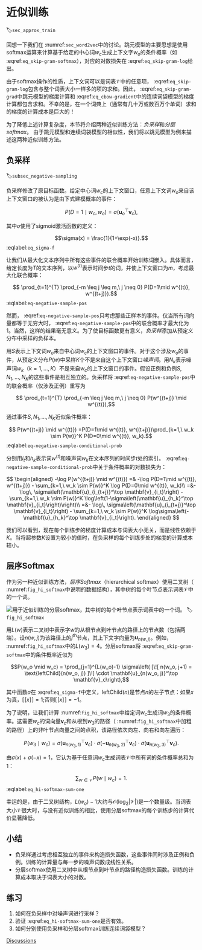 # 近似训练
:label:`sec_approx_train`

回想一下我们在 :numref:`sec_word2vec`中的讨论。跳元模型的主要思想是使用softmax运算来计算基于给定的中心词$w_c$生成上下文字$w_o$的条件概率（如 :eqref:`eq_skip-gram-softmax`），对应的对数损失在 :eqref:`eq_skip-gram-log`给出。

由于softmax操作的性质，上下文词可以是词表$\mathcal{V}$中的任意项， :eqref:`eq_skip-gram-log`包含与整个词表大小一样多的项的求和。因此， :eqref:`eq_skip-gram-grad`中跳元模型的梯度计算和 :eqref:`eq_cbow-gradient`中的连续词袋模型的梯度计算都包含求和。不幸的是，在一个词典上（通常有几十万或数百万个单词）求和的梯度的计算成本是巨大的！

为了降低上述计算复杂度，本节将介绍两种近似训练方法：*负采样*和*分层softmax*。
由于跳元模型和连续词袋模型的相似性，我们将以跳元模型为例来描述这两种近似训练方法。

## 负采样
:label:`subsec_negative-sampling`

负采样修改了原目标函数。给定中心词$w_c$的上下文窗口，任意上下文词$w_o$来自该上下文窗口的被认为是由下式建模概率的事件：

$$P(D=1\mid w_c, w_o) = \sigma(\mathbf{u}_o^\top \mathbf{v}_c),$$

其中$\sigma$使用了sigmoid激活函数的定义：

$$\sigma(x) = \frac{1}{1+\exp(-x)}.$$
:eqlabel:`eq_sigma-f`

让我们从最大化文本序列中所有这些事件的联合概率开始训练词嵌入。具体而言，给定长度为$T$的文本序列，以$w^{(t)}$表示时间步$t$的词，并使上下文窗口为$m$，考虑最大化联合概率：

$$ \prod_{t=1}^{T} \prod_{-m \leq j \leq m,\ j \neq 0} P(D=1\mid w^{(t)}, w^{(t+j)}).$$
:eqlabel:`eq-negative-sample-pos`

然而， :eqref:`eq-negative-sample-pos`只考虑那些正样本的事件。仅当所有词向量都等于无穷大时， :eqref:`eq-negative-sample-pos`中的联合概率才最大化为1。当然，这样的结果毫无意义。为了使目标函数更有意义，*负采样*添加从预定义分布中采样的负样本。

用$S$表示上下文词$w_o$来自中心词$w_c$的上下文窗口的事件。对于这个涉及$w_o$的事件，从预定义分布$P(w)$中采样$K$个不是来自这个上下文窗口*噪声词*。用$N_k$表示噪声词$w_k$（$k=1, \ldots, K$）不是来自$w_c$的上下文窗口的事件。假设正例和负例$S, N_1, \ldots, N_K$的这些事件是相互独立的。负采样将 :eqref:`eq-negative-sample-pos`中的联合概率（仅涉及正例）重写为

$$ \prod_{t=1}^{T} \prod_{-m \leq j \leq m,\ j \neq 0} P(w^{(t+j)} \mid w^{(t)}),$$

通过事件$S, N_1, \ldots, N_K$近似条件概率：

$$ P(w^{(t+j)} \mid w^{(t)}) =P(D=1\mid w^{(t)}, w^{(t+j)})\prod_{k=1,\ w_k \sim P(w)}^K P(D=0\mid w^{(t)}, w_k).$$
:eqlabel:`eq-negative-sample-conditional-prob`

分别用$i_t$和$h_k$表示词$w^{(t)}$和噪声词$w_k$在文本序列的时间步$t$处的索引。 :eqref:`eq-negative-sample-conditional-prob`中关于条件概率的对数损失为：

$$
\begin{aligned}
-\log P(w^{(t+j)} \mid w^{(t)})
=& -\log P(D=1\mid w^{(t)}, w^{(t+j)}) - \sum_{k=1,\ w_k \sim P(w)}^K \log P(D=0\mid w^{(t)}, w_k)\\
=&-  \log\, \sigma\left(\mathbf{u}_{i_{t+j}}^\top \mathbf{v}_{i_t}\right) - \sum_{k=1,\ w_k \sim P(w)}^K \log\left(1-\sigma\left(\mathbf{u}_{h_k}^\top \mathbf{v}_{i_t}\right)\right)\\
=&-  \log\, \sigma\left(\mathbf{u}_{i_{t+j}}^\top \mathbf{v}_{i_t}\right) - \sum_{k=1,\ w_k \sim P(w)}^K \log\sigma\left(-\mathbf{u}_{h_k}^\top \mathbf{v}_{i_t}\right).
\end{aligned}
$$

我们可以看到，现在每个训练步的梯度计算成本与词表大小无关，而是线性依赖于$K$。当将超参数$K$设置为较小的值时，在负采样的每个训练步处的梯度的计算成本较小。

## 层序Softmax

作为另一种近似训练方法，*层序Softmax*（hierarchical softmax）使用二叉树（ :numref:`fig_hi_softmax`中说明的数据结构），其中树的每个叶节点表示词表$\mathcal{V}$中的一个词。

![用于近似训练的分层softmax，其中树的每个叶节点表示词表中的一个词。](../img/hi-softmax.svg)
:label:`fig_hi_softmax`

用$L(w)$表示二叉树中表示字$w$的从根节点到叶节点的路径上的节点数（包括两端）。设$n(w,j)$为该路径上的$j^\mathrm{th}$节点，其上下文字向量为$\mathbf{u}_{n(w, j)}$。例如， :numref:`fig_hi_softmax`中的$L(w_3) = 4$。分层softmax将 :eqref:`eq_skip-gram-softmax`中的条件概率近似为

$$P(w_o \mid w_c) = \prod_{j=1}^{L(w_o)-1} \sigma\left( [\![  n(w_o, j+1) = \text{leftChild}(n(w_o, j)) ]\!] \cdot \mathbf{u}_{n(w_o, j)}^\top \mathbf{v}_c\right),$$

其中函数$\sigma$在 :eqref:`eq_sigma-f`中定义，$\text{leftChild}(n)$是节点$n$的左子节点：如果$x$为真，$[\![x]\!] = 1$;否则$[\![x]\!] = -1$。

为了说明，让我们计算 :numref:`fig_hi_softmax`中给定词$w_c$生成词$w_3$的条件概率。这需要$w_c$的词向量$\mathbf{v}_c$和从根到$w_3$的路径（ :numref:`fig_hi_softmax`中加粗的路径）上的非叶节点向量之间的点积，该路径依次向左、向右和向左遍历：

$$P(w_3 \mid w_c) = \sigma(\mathbf{u}_{n(w_3, 1)}^\top \mathbf{v}_c) \cdot \sigma(-\mathbf{u}_{n(w_3, 2)}^\top \mathbf{v}_c) \cdot \sigma(\mathbf{u}_{n(w_3, 3)}^\top \mathbf{v}_c).$$

由$\sigma(x)+\sigma(-x) = 1$，它认为基于任意词$w_c$生成词表$\mathcal{V}$中所有词的条件概率总和为1：

$$\sum_{w \in \mathcal{V}} P(w \mid w_c) = 1.$$
:eqlabel:`eq_hi-softmax-sum-one`

幸运的是，由于二叉树结构，$L(w_o)-1$大约与$\mathcal{O}(\text{log}_2|\mathcal{V}|)$是一个数量级。当词表大小$\mathcal{V}$很大时，与没有近似训练的相比，使用分层softmax的每个训练步的计算代价显著降低。

## 小结

* 负采样通过考虑相互独立的事件来构造损失函数，这些事件同时涉及正例和负例。训练的计算量与每一步的噪声词数成线性关系。
* 分层softmax使用二叉树中从根节点到叶节点的路径构造损失函数。训练的计算成本取决于词表大小的对数。

## 练习

1. 如何在负采样中对噪声词进行采样？
1. 验证 :eqref:`eq_hi-softmax-sum-one`是否有效。
1. 如何分别使用负采样和分层softmax训练连续词袋模型？

[Discussions](https://discuss.d2l.ai/t/382)
